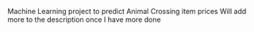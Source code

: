 Machine Learning project to predict Animal Crossing item prices
Will add more to the description once I have more done 
